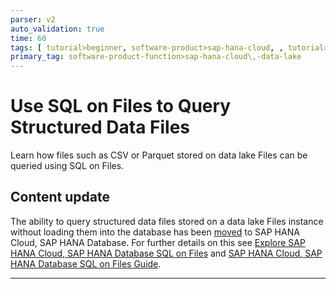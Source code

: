 ```yaml
---
parser: v2
auto_validation: true
time: 60
tags: [ tutorial>beginner, software-product>sap-hana-cloud, , tutorial>license]
primary_tag: software-product-function>sap-hana-cloud\,-data-lake
---
```


# Use SQL on Files to Query Structured Data Files
<!-- description --> Learn how files such as CSV or Parquet stored on data lake Files can be queried using SQL on Files.

## Content update
The ability to query structured data files stored on a data lake Files instance without loading them into the database has been [moved](https://roadmaps.sap.com/board?PRODUCT=73554900100800002881&range=2024Q3-2024Q4#;INNO=5767C5C876BD1EEEB0FD8BC04745F44A) to SAP HANA Cloud, SAP HANA Database.  For further details on this see [Explore SAP HANA Cloud, SAP HANA Database SQL on Files](hana-dbx-sof) and [SAP HANA Cloud, SAP HANA Database SQL on Files Guide](https://help.sap.com/docs/hana-cloud-database/sap-hana-cloud-sap-hana-database-sql-on-files-guide/sap-hana-cloud-sap-hana-database-sql-on-files-guide).

---
